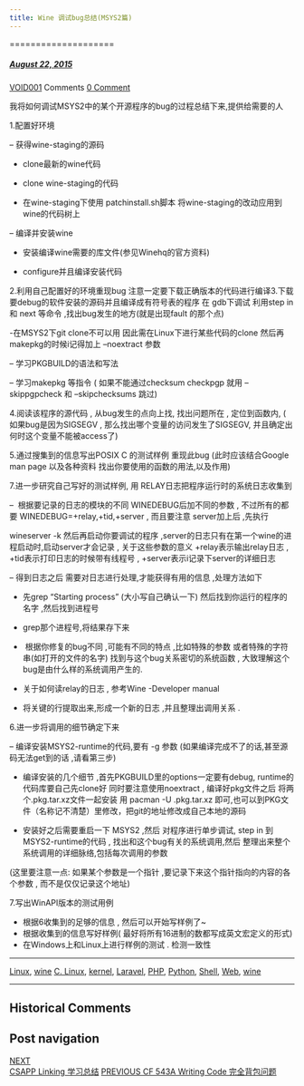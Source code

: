 ```yaml
---
title: Wine 调试bug总结(MSYS2篇)
---
```

====================



#####  [August 22, 2015](https://web.archive.org/web/20210120184254/https://void-shana.moe/linux/wine-%e8%b0%83%e8%af%95bug%e6%80%bb%e7%bb%93msys2%e7%af%87.html "10:22 am") 
[VOID001](https://web.archive.org/web/20210120184254/https://void-shana.moe/author/void001 "View all posts by VOID001") Comments  [0 Comment](https://web.archive.org/web/20210120184254/https://void-shana.moe/linux/wine-%e8%b0%83%e8%af%95bug%e6%80%bb%e7%bb%93msys2%e7%af%87.html#respond)





我将如何调试MSYS2中的某个开源程序的bug的过程总结下来,提供给需要的人  

1.配置好环境  

– 获得wine-staging的源码  

* clone最新的wine代码  

* clone wine-staging的代码  

* 在wine-staging下使用 patchinstall.sh脚本 将wine-staging的改动应用到wine的代码树上  

– 编译并安装wine  

* 安装编译wine需要的库文件(参见Winehq的官方资料)  

* configure并且编译安装代码  

2.利用自己配置好的环境重现bug 注意一定要下载正确版本的代码进行编译3.下载要debug的软件安装的源码并且编译成有符号表的程序 在 gdb下调试 利用step in 和 next 等命令 ,找出bug发生的地方(就是出现fault 的那个点)  

-在MSYS2下git clone不可以用 因此需在Linux下进行某些代码的clone 然后再makepkg的时候i记得加上 –noextract 参数  

– 学习PKGBUILD的语法和写法  

– 学习makepkg 等指令 ( 如果不能通过checksum checkpgp 就用 –skippgpcheck 和 –skipchecksums 跳过)  

4.阅读该程序的源代码 , 从bug发生的点向上找, 找出问题所在 , 定位到函数内, ( 如果bug是因为SIGSEGV , 那么找出哪个变量的访问发生了SIGSEGV, 并且确定出何时这个变量不能被access了)  

5.通过搜集到的信息写出POSIX C 的测试样例 重现此bug (此时应该结合Google man page 以及各种资料 找出你要使用的函数的用法,以及作用)  

7.进一步研究自己写好的测试样例, 用 RELAY日志把程序运行时的系统日志收集到  

–  根据要记录的日志的模块的不同 WINEDEBUG后加不同的参数 , 不过所有的都要 WINEDEBUG=+relay,+tid,+server , 而且要注意 server加上后 ,先执行  

wineserver -k 然后再启动你要调试的程序 ,server的日志只有在第一个wine的进程启动时,启动server才会记录 , 关于这些参数的意义 +relay表示输出relay日志 , +tid表示打印日志的时候带有线程号 , +server表示i记录下server的详细日志  

– 得到日志之后 需要对日志进行处理,才能获得有用的信息 ,处理方法如下  

* 先grep “Starting process” (大小写自己确认一下) 然后找到你运行的程序的名字 ,然后找到进程号  

* grep那个进程号,将结果存下来  

*  根据你修复的bug不同 ,可能有不同的特点 ,比如特殊的参数 或者特殊的字符串(如打开的文件的名字) 找到与这个bug关系密切的系统函数 , 大致理解这个bug是由什么样的系统调用产生的.  

* 关于如何读relay的日志 , 参考Wine -Developer manual  

* 将关键的行提取出来,形成一个新的日志 ,并且整理出调用关系 .  

6.进一步将调用的细节确定下来  

– 编译安装MSYS2-runtime的代码,要有 -g 参数 (如果编译完成不了的话,甚至源码无法get到的话 ,请看第三步)  

* 编译安装的几个细节 ,首先PKGBUILD里的options一定要有debug, runtime的代码库要自己先clone好 同时要注意使用noextract , 编译好pkg文件之后 将两个.pkg.tar.xz文件一起安装 用 pacman -U .pkg.tar.xz 即可,也可以到PKG文件（名称记不清楚）里修改，把git的地址修改成自己本地的源码


* 安装好之后需要重启一下 MSYS2 ,然后 对程序进行单步调试, step in 到MSYS2-runtime的代码 , 找出和这个bug有关的系统调用,然后 整理出来整个系统调用的详细脉络,包括每次调用的参数  

(这里要注意一点: 如果某个参数是一个指针 ,要记录下来这个指针指向的内容的各个参数 , 而不是仅仅记录这个地址)  

7.写出WinAPI版本的测试用例
* 根据6收集到的足够的信息 , 然后可以开始写样例了~
* 根据收集到的信息写好样例( 最好将所有16进制的数都写成英文宏定义的形式)
* 在Windows上和Linux上进行样例的测试 . 检测一致性






---


[Linux](https://web.archive.org/web/20210120184254/https://void-shana.moe/category/linux), [wine](https://web.archive.org/web/20210120184254/https://void-shana.moe/category/wine) [C. Linux](https://web.archive.org/web/20210120184254/https://void-shana.moe/tag/c-linux), [kernel](https://web.archive.org/web/20210120184254/https://void-shana.moe/tag/kernel), [Laravel](https://web.archive.org/web/20210120184254/https://void-shana.moe/tag/laravel), [PHP](https://web.archive.org/web/20210120184254/https://void-shana.moe/tag/php), [Python](https://web.archive.org/web/20210120184254/https://void-shana.moe/tag/python), [Shell](https://web.archive.org/web/20210120184254/https://void-shana.moe/tag/shell), [Web](https://web.archive.org/web/20210120184254/https://void-shana.moe/tag/web), [wine](https://web.archive.org/web/20210120184254/https://void-shana.moe/tag/wine) 






------------------------
## Historical Comments
Post navigation
---------------
[NEXT  
CSAPP Linking 学习总结](https://web.archive.org/web/20210120184254/https://void-shana.moe/uncategorized/csapp-linking-%e5%ad%a6%e4%b9%a0%e6%80%bb%e7%bb%93.html)
[PREVIOUS 
CF 543A Writing Code 完全背包问题](https://web.archive.org/web/20210120184254/https://void-shana.moe/acmalgo/cf-543a-writing-code-%e5%ae%8c%e5%85%a8%e8%83%8c%e5%8c%85%e9%97%ae%e9%a2%98.html)

            